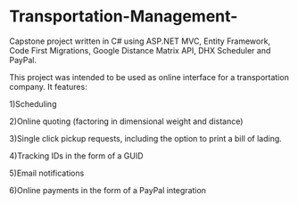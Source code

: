 # Transportation-Management-
Capstone project written in C# using ASP.NET MVC, Entity Framework, Code First Migrations, Google Distance Matrix API, DHX Scheduler and PayPal. 

This project was intended to be used as online interface for a transportation company.  It features:

1)Scheduling

2)Online quoting (factoring in dimensional weight and distance)

3)Single click pickup requests, including the option to print a bill of lading.

4)Tracking IDs in the form of a GUID

5)Email notifications

6)Online payments in the form of a PayPal integration
 
